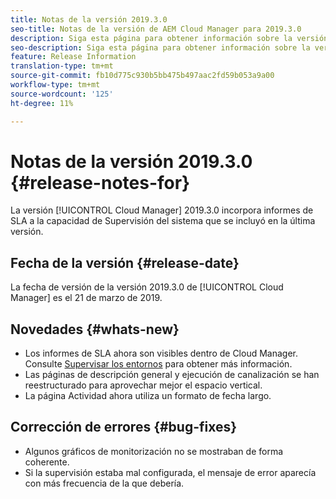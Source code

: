 ```yaml
---
title: Notas de la versión 2019.3.0
seo-title: Notas de la versión de AEM Cloud Manager para 2019.3.0
description: Siga esta página para obtener información sobre la versión 2019.3.0 de Cloud Manager.
seo-description: Siga esta página para obtener información sobre la versión 2019.3.0 de AEM Cloud Manager.
feature: Release Information
translation-type: tm+mt
source-git-commit: fb10d775c930b5bb475b497aac2fd59b053a9a00
workflow-type: tm+mt
source-wordcount: '125'
ht-degree: 11%

---
```



# Notas de la versión 2019.3.0 {#release-notes-for}

La versión [!UICONTROL Cloud Manager] 2019.3.0 incorpora informes de SLA a la capacidad de Supervisión del sistema que se incluyó en la última versión.

## Fecha de la versión {#release-date}

La fecha de versión de la versión 2019.3.0 de [!UICONTROL Cloud Manager] es el 21 de marzo de 2019.

## Novedades {#whats-new}

* Los informes de SLA ahora son visibles dentro de Cloud Manager. Consulte [Supervisar los entornos](monitor-your-environments.md) para obtener más información.
* Las páginas de descripción general y ejecución de canalización se han reestructurado para aprovechar mejor el espacio vertical.
* La página Actividad ahora utiliza un formato de fecha largo.

## Corrección de errores {#bug-fixes}

* Algunos gráficos de monitorización no se mostraban de forma coherente.
* Si la supervisión estaba mal configurada, el mensaje de error aparecía con más frecuencia de la que debería.
